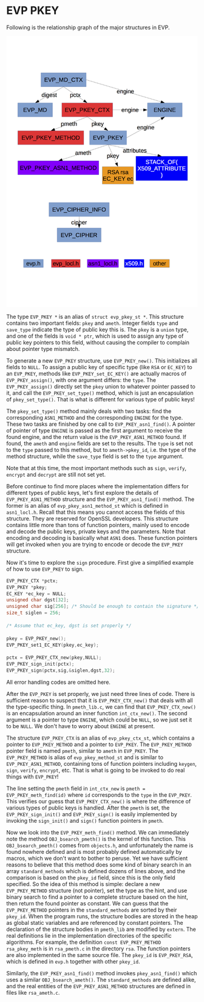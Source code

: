 # EVP PKEY

Following is the relationship graph of the major structures in EVP.

![EVP PKEY Structures](evp_structure.png)

The type `EVP_PKEY *` is an alias of `struct evp_pkey_st *`.
This structure contains two important fields: `pkey` and `ameth`.
Integer fields `type` and `save_type` indicate the type of public key this is.
The `pkey` is a `union` type, and one of the fields is `void * ptr`,
which is used to assign any type of public key pointers to this field,
without causing the compiler to complain about pointer type mismatch.

To generate a new `EVP_PKEY` structure, use `EVP_PKEY_new()`.
This initializes all fields to `NULL`.
To assign a public key of specific type (like `RSA` or `EC_KEY`) to an `EVP_PKEY`,
methods like `EVP_PKEY_set_EC_KEY()` are actually macros of `EVP_PKEY_assign()`,
with one argument differs: the `type`.
The `EVP_PKEY_assign()` directly set the `pkey` union to whatever pointer passed to it,
and call the `EVP_PKEY_set_type()` method, which is just an encapsulation of `pkey_set_type()`.
That is what is different for various type of public keys!

The `pkey_set_type()` method mainly deals with two tasks: find the corresponding `ASN1_METHOD` and the corresponding `ENGINE` for the type.
These two tasks are finished by one call to `EVP_PKEY_asn1_find()`.
A pointer of pointer of type `ENGINE` is passed as the first argument to receive the found engine,
and the return value is the `EVP_PKEY_ASN1_METHOD` found.
If found, the `ameth` and `engine` fields are set to the results.
The `type` is set not to the `type` passed to this method, but to `ameth->pkey_id`, i.e. the type of the method structure, while the `save_type` field is set to the `type` argument.

Note that at this time, the most important methods such as `sign`, `verify`, `encrypt` and `decrypt` are still not set yet.

Before continue to find more places where the implementation differs for different types of public keys,
let's first explore the details of `EVP_PKEY_ASN1_METHOD` structure and the `EVP_PKEY_asn1_find()` method.
The former is an alias of `evp_pkey_asn1_method_st` which is defined in `asn1_locl.h`.
Recall that this means you cannot access the fields of this structure.
They are reserved for OpenSSL developers.
This structure contains little more than tons of function pointers, mainly used to encode and decode the public keys, private keys and the parameters.
Note that encoding and decoding is basically what `ASN1` does.
These function pointers will get invoked when you are trying to encode or decode the `EVP_PKEY` structure.

Now it's time to explore the `sign` procedure.
First give a simplified example of how to use `EVP_PKEY` to sign.
```C
EVP_PKEY_CTX *pctx;
EVP_PKEY *pkey;
EC_KEY *ec_key = NULL;
unsigned char dgst[32];
unsigned char sig[256]; /* Should be enough to contain the signature */
size_t siglen = 256;

/* Assume that ec_key, dgst is set properly */

pkey = EVP_PKEY_new();
EVP_PKEY_set1_EC_KEY(pkey,ec_key);

pctx = EVP_PKEY_CTX_new(pkey,NULL);
EVP_PKEY_sign_init(pctx);
EVP_PKEY_sign(pctx,sig,&siglen,dgst,32);

```
All error handling codes are omitted here.

After the `EVP_PKEY` is set properly, we just need three lines of code.
There is sufficient reason to suspect that it is `EVP_PKEY_CTX_new()` that deals with all the type-specific thing.
In `pmeth_lib.c`, we can find that `EVP_PKEY_CTX_new()` is an encapsulation around an inner function `int_ctx_new()`.
The second argument is a pointer to type `ENGINE`, which could be `NULL`, so we just set it to be `NULL`.
We don't have to worry about `ENGINE` at present.

The structure `EVP_PKEY_CTX` is an alias of `evp_pkey_ctx_st`, which contains a pointer to `EVP_PKEY_METHOD` and a pointer to `EVP_PKEY`. The `EVP_PKEY_METHOD` pointer field is named `pmeth`, similar to `ameth` in `EVP_PKEY`.
The `EVP_PKEY_METHOD` is alias of `evp_pkey_method_st` and is similar to `EVP_PKEY_ASN1_METHOD`, containing tons of function pointers including `keygen`, `sign`, `verify`, `encrypt`, etc.
That is what is going to be invoked to do real things with `EVP_PKEY`!

The line setting the `pmeth` field in `int_ctx_new` is `pmeth = EVP_PKEY_meth_find(id)` where `id` corresponds to the `type` in the `EVP_PKEY`.
This verifies our guess that `EVP_PKEY_CTX_new()` is where the difference of various types of public keys is handled.
After the `pmeth` is set, the `EVP_PKEY_sign_init()` and `EVP_PKEY_sign()` is easily implemented by invoking the `sign_init()` and `sign()` function pointers in `pmeth`.

Now we look into the `EVP_PKEY_meth_find()` method.
We can immediately note the method `OBJ_bsearch_pmeth()` is the kernel of this function.
This `OBJ_bsearch_pmeth()` comes from `objects.h`, and unfortunately the name is found nowhere defined and is most probably defined automatically by macros, which we don't want to bother to peruse.
Yet we have sufficient reasons to believe that this method does some kind of binary search in an array `standard_methods` which is defined dozens of lines above,
and the comparison is based on the `pkey_id` field, since this is the only field specified.
So the idea of this method is simple: declare a new `EVP_PKEY_METHOD` structure (not pointer), set the type as the hint, and use binary search to find a pointer to a complete structure based on the hint, then return the found pointer as constant.
We can guess that the `EVP_PKEY_METHOD` pointers in the `standard_methods` are sorted by their `pkey_id`.
When the program runs, the structure bodies are stored in the heap as global static variables and are referenced by constant pointers.
The declaration of the structure bodies in `pmeth_lib` are modified by `extern`.
The real definitions lie in the implementation directories of the specific algorithms.
For example, the definition `const EVP_PKEY_METHOD rsa_pkey_meth` is in `rsa_pmeth.c` in the directory `rsa`.
The function pointers are also implemented in the same source file.
The `pkey_id` is `EVP_PKEY_RSA`, which is defined in `evp.h` together with other `pkey_id`.

Similarly, the `EVP_PKEY_asn1_find()` method invokes `pkey_asn1_find()` which uses a similar `OBJ_bsearch_ameth()`.
The `standard_methods` are defined alike, and the real entities of the `EVP_PKEY_ASN1_METHOD` structures are defined in files like `rsa_ameth.c`.
